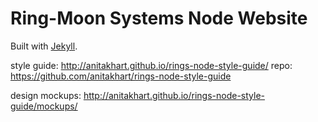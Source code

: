 # Ring-Moon Systems Node Website

Built with [Jekyll](https://jekyllrb.com/). 

style guide:
http://anitakhart.github.io/rings-node-style-guide/
repo: https://github.com/anitakhart/rings-node-style-guide

design mockups:
http://anitakhart.github.io/rings-node-style-guide/mockups/

